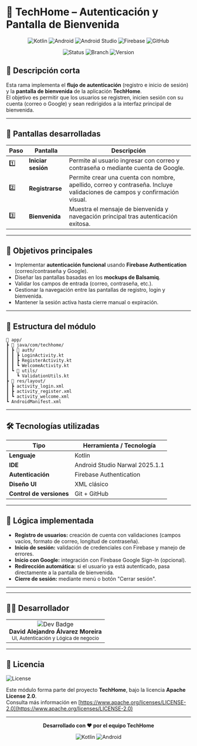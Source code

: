 # 🔐 TechHome – Autenticación y Pantalla de Bienvenida

<div align="center">

![Kotlin](https://img.shields.io/badge/Kotlin-7F52FF?style=for-the-badge&logo=kotlin&logoColor=white)
![Android](https://img.shields.io/badge/Android-3DDC84?style=for-the-badge&logo=android&logoColor=white)
![Android Studio](https://img.shields.io/badge/Android%20Studio-3DDC84?style=for-the-badge&logo=androidstudio&logoColor=white)
![Firebase](https://img.shields.io/badge/Firebase-FFCA28?style=for-the-badge&logo=firebase&logoColor=black)
![GitHub](https://img.shields.io/badge/GitHub-181717?style=for-the-badge&logo=github)

![Status](https://img.shields.io/badge/Status-En%20Desarrollo-yellow?style=for-the-badge)
![Branch](https://img.shields.io/badge/Branch-Auth--and--welcome--ui-blue?style=for-the-badge)
![Version](https://img.shields.io/badge/Version-1.0.0-brightgreen?style=for-the-badge)

</div>

## 📌 Descripción corta
Esta rama implementa el **flujo de autenticación** (registro e inicio de sesión) y la **pantalla de bienvenida** de la aplicación **TechHome**.  
El objetivo es permitir que los usuarios se registren, inicien sesión con su cuenta (correo o Google) y sean redirigidos a la interfaz principal de bienvenida.

---

## 📱 Pantallas desarrolladas

| Paso | Pantalla | Descripción |
|------|-----------|-------------|
| 1️⃣ | **Iniciar sesión** | Permite al usuario ingresar con correo y contraseña o mediante cuenta de Google. |
| 2️⃣ | **Registrarse** | Permite crear una cuenta con nombre, apellido, correo y contraseña. Incluye validaciones de campos y confirmación visual. |
| 3️⃣ | **Bienvenida** | Muestra el mensaje de bienvenida y navegación principal tras autenticación exitosa. |

---

## 🎯 Objetivos principales
- Implementar **autenticación funcional** usando **Firebase Authentication** (correo/contraseña y Google).
- Diseñar las pantallas basadas en los **mockups de Balsamiq**.
- Validar los campos de entrada (correo, contraseña, etc.).
- Gestionar la navegación entre las pantallas de registro, login y bienvenida.
- Mantener la sesión activa hasta cierre manual o expiración.

---

## 🧩 Estructura del módulo

```
📂 app/
┣ 📂 java/com/techhome/
┃ ┣ 📂 auth/
┃ ┃ ┣ LoginActivity.kt
┃ ┃ ┣ RegisterActivity.kt
┃ ┃ ┗ WelcomeActivity.kt
┃ ┗ 📂 utils/
┃   ┗ ValidationUtils.kt
┣ 📂 res/layout/
┃ ┣ activity_login.xml
┃ ┣ activity_register.xml
┃ ┗ activity_welcome.xml
┗ AndroidManifest.xml
```

---

## 🛠️ Tecnologías utilizadas

| Tipo | Herramienta / Tecnología |
|------|---------------------------|
| **Lenguaje** | Kotlin |
| **IDE** | Android Studio Narwal 2025.1.1 |
| **Autenticación** | Firebase Authentication |
| **Diseño UI** | XML clásico |
| **Control de versiones** | Git + GitHub |

---

## 🧠 Lógica implementada
- **Registro de usuarios:** creación de cuenta con validaciones (campos vacíos, formato de correo, longitud de contraseña).
- **Inicio de sesión:** validación de credenciales con Firebase y manejo de errores.
- **Inicio con Google:** integración con Firebase Google Sign-In (opcional).
- **Redirección automática:** si el usuario ya está autenticado, pasa directamente a la pantalla de bienvenida.
- **Cierre de sesión:** mediante menú o botón "Cerrar sesión".

---

---

## 👨‍💻 Desarrollador

<table>
  <tr>
    <td align="center">
      <img src="https://img.shields.io/badge/Developer-Full%20Stack-blue?style=flat-square" alt="Dev Badge"/><br />
      <b>David Alejandro Álvarez Moreira</b><br />
      <sub>UI, Autenticación y Lógica de negocio</sub>
    </td>
  </tr>
</table>

---

## 📄 Licencia

![License](https://img.shields.io/badge/License-Apache%202.0-blue.svg?style=for-the-badge)

Este módulo forma parte del proyecto **TechHome**, bajo la licencia **Apache License 2.0**.  
Consulta más información en [https://www.apache.org/licenses/LICENSE-2.0](https://www.apache.org/licenses/LICENSE-2.0)

---

<div align="center">

**Desarrollado con ❤️ por el equipo TechHome**

![Kotlin](https://img.shields.io/badge/Made%20with-Kotlin-7F52FF?style=flat-square&logo=kotlin&logoColor=white)
![Android](https://img.shields.io/badge/Built%20for-Android-3DDC84?style=flat-square&logo=android&logoColor=white)

</div>
